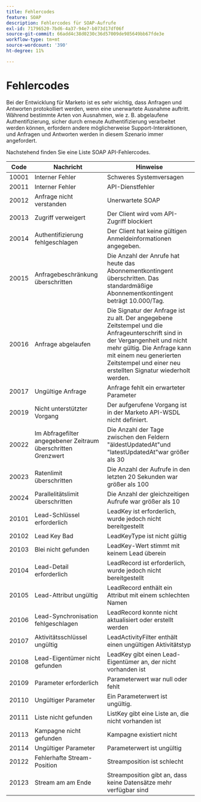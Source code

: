 ```yaml
---
title: Fehlercodes
feature: SOAP
description: Fehlercodes für SOAP-Aufrufe
exl-id: 71796520-7bd6-4a37-94e7-b073d17df06f
source-git-commit: 66add4c38d0230c36d57009de985649bb67fde3e
workflow-type: tm+mt
source-wordcount: '390'
ht-degree: 11%

---
```


# Fehlercodes

Bei der Entwicklung für Marketo ist es sehr wichtig, dass Anfragen und Antworten protokolliert werden, wenn eine unerwartete Ausnahme auftritt.  Während bestimmte Arten von Ausnahmen, wie z. B. abgelaufene Authentifizierung, sicher durch erneute Authentifizierung verarbeitet werden können, erfordern andere möglicherweise Support-Interaktionen, und Anfragen und Antworten werden in diesem Szenario immer angefordert.

Nachstehend finden Sie eine Liste SOAP API-Fehlercodes.

| Code | Nachricht | Hinweise |
|--- |--- |--- |
| 10001 | Interner Fehler | Schweres Systemversagen |
| 20011 | Interner Fehler | API-Dienstfehler |
| 20012 | Anfrage nicht verstanden | Unerwartete SOAP |
| 20013 | Zugriff verweigert | Der Client wird vom API-Zugriff blockiert |
| 20014 | Authentifizierung fehlgeschlagen | Der Client hat keine gültigen Anmeldeinformationen angegeben. |
| 20015 | Anfragebeschränkung überschritten | Die Anzahl der Anrufe hat heute das Abonnementkontingent überschritten. Das standardmäßige Abonnementkontingent beträgt 10.000/Tag. |
| 20016 | Anfrage abgelaufen | Die Signatur der Anfrage ist zu alt. Der angegebene Zeitstempel und die Anfrageunterschrift sind in der Vergangenheit und nicht mehr gültig. Die Anfrage kann mit einem neu generierten Zeitstempel und einer neu erstellten Signatur wiederholt werden. |
| 20017 | Ungültige Anfrage | Anfrage fehlt ein erwarteter Parameter |
| 20019 | Nicht unterstützter Vorgang | Der aufgerufene Vorgang ist in der Marketo API-WSDL nicht definiert. |
| 20022 | Im Abfragefilter angegebener Zeitraum überschritten Grenzwert | Die Anzahl der Tage zwischen den Feldern &quot;äldestUpdatedAt&quot;und &quot;latestUpdatedAt&quot;war größer als 30 |
| 20023 | Ratenlimit überschritten | Die Anzahl der Aufrufe in den letzten 20 Sekunden war größer als 100 |
| 20024 | Parallelitätslimit überschritten | Die Anzahl der gleichzeitigen Aufrufe war größer als 10 |
| 20101 | Lead-Schlüssel erforderlich | LeadKey ist erforderlich, wurde jedoch nicht bereitgestellt |
| 20102 | Lead Key Bad | LeadKeyType ist nicht gültig |
| 20103 | Blei nicht gefunden | LeadKey-Wert stimmt mit keinem Lead überein |
| 20104 | Lead-Detail erforderlich | LeadRecord ist erforderlich, wurde jedoch nicht bereitgestellt |
| 20105 | Lead-Attribut ungültig | LeadRecord enthält ein Attribut mit einem schlechten Namen |
| 20106 | Lead-Synchronisation fehlgeschlagen | LeadRecord konnte nicht aktualisiert oder erstellt werden |
| 20107 | Aktivitätsschlüssel ungültig | LeadActivityFilter enthält einen ungültigen Aktivitätstyp |
| 20108 | Lead-Eigentümer nicht gefunden | LeadKey gibt einen Lead-Eigentümer an, der nicht vorhanden ist |
| 20109 | Parameter erforderlich | Parameterwert war null oder fehlt |
| 20110 | Ungültiger Parameter | Ein Parameterwert ist ungültig. |
| 20111 | Liste nicht gefunden | ListKey gibt eine Liste an, die nicht vorhanden ist |
| 20113 | Kampagne nicht gefunden | Kampagne existiert nicht |
| 20114 | Ungültiger Parameter | Parameterwert ist ungültig |
| 20122 | Fehlerhafte Stream-Position | Streamposition ist schlecht |
| 20123 | Stream am am Ende | Streamposition gibt an, dass keine Datensätze mehr verfügbar sind |
